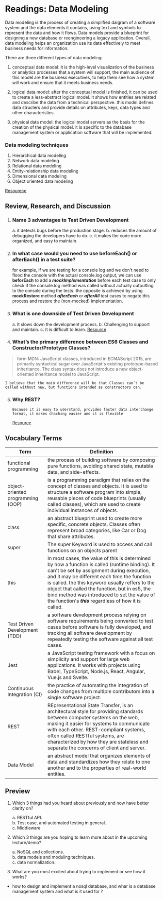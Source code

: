 # Readings: Data Modeling

Data modeling is the process of creating a simplified daigram of a software system and the data elements it contains, using text and symbols to represent the data and how it flows. Data models provide a blueprint for designing a new database or reengineering a legacy application. Overall, data modeling helps an organization use its data effectively to meet business needs for information.

There are three different types of data modeling:

1. conceptual data model: it is the high-level visualization of the business or analytics processes that a system will support, the main audience of this model are the business executives, to help them see how a system will work and ensure that it meets business needs.

2. logical data model: after the conceptual model is finished, it can be used to create a less-abstract logical model. it shows how entities are related and describe the data from a technical perspective. this model defines data structers and provide details on attributes, keys, data types and other characteristics.

3. physical data model: the logical model servers as the basis for the creation of the physical model. it is specific to the database management system or application software that will be implemented.

### Data modeling techniques

1. Hierarchical data modeling
2. Network data modeling
3. Relational data modeling
4. Entity-relationship data modeling
5. Dimensional data modeling
6. Object oriented data modeling

[Resourece](https://searchdatamanagement.techtarget.com/definition/data-modeling#:~:text=Data%20modeling%20is%20the%20process,or%20reengineering%20a%20legacy%20application.)

## Review, Research, and Discussion

1. ### Name 3 advantages to Test Driven Development

   a. it detects bugs before the production stage.
   b. reduces the amount of debugging the developers have to do.
   c. it makes the code more organized, and easy to maintain.

2. ### In what case would you need to use beforeEach() or afterEach() in a test suite?

   for example, if we are testing for a console log and we don't need to flood the console with the actual console.log output, we can use **beforEach** to add a **_mockImplementation_** before each test case to only check if the console.log method was called without actually outputting to the console during the tests.
   the opposite is achieved by using **mockRestore** method **_afterEach_** or **_afterAll_** test cases to negate this process and restore the (non-mocked) implementation.

3. ### What is one downside of Test Driven Development

   a. It slows down the development process.
   b. Challenging to support and maintain.
   c. It is difficult to learn.
   [Resource](https://fortegrp.com/test-driven-development-benefits/)

4. ### What’s the primary difference between ES6 Classes and Constructor/Prototype Classes?

> form MDN: JavaScript classes, introduced in ECMAScript 2015, are primarily syntactical sugar over JavaScript's existing prototype-based inheritance. The class syntax does not introduce a new object-oriented inheritance model to JavaScript.

    I believe that the main difference will be that Classes can’t be called without new, but functions intended as constructors can.

5.  ### Why REST?
        Because it is easy to uderstand, provides faster data interchange format, it makes chaching easier and it is flexible
    [Resource](https://www.freecodecamp.org/news/benefits-of-rest/#:~:text=REST%20aims%20to%20make%20caching,usually%20treat%20them%20as%20such.)

## Vocabulary Terms

| Term                              | Definition                                                                                                                                                                                                                                                                                                                                                                                                |
| --------------------------------- | --------------------------------------------------------------------------------------------------------------------------------------------------------------------------------------------------------------------------------------------------------------------------------------------------------------------------------------------------------------------------------------------------------- |
| functional programming            | the process of building software by composing pure functions, avoiding shared state, mutable data, and side-effects.                                                                                                                                                                                                                                                                                      |
| object-oriented programming (OOP) | is a programming paradigm that relies on the concept of classes and objects. It is used to structure a software program into simple, reusable pieces of code blueprints (usually called classes), which are used to create individual instances of objects.                                                                                                                                               |
| class                             | an abstract blueprint used to create more specific, concrete objects. Classes often represent broad categories, like Car or Dog that share attributes.                                                                                                                                                                                                                                                    |
| super                             | The super Keyword is used to access and call functions on an objects parent                                                                                                                                                                                                                                                                                                                               |
| this                              | In most cases, the value of this is determined by how a function is called (runtime binding). It can't be set by assignment during execution, and it may be different each time the function is called. the this keyword usually reffers to the object that called the function, but in es5, the bind method was introduced to set the value of the function's **_this_** regardless of how it is called. |
| Test Driven Development (TDD)     | a software development process relying on software requirements being converted to test cases before software is fully developed, and tracking all software development by repeatedly testing the software against all test cases.                                                                                                                                                                        |
| Jest                              | a JavaScript testing framework with a focus on simplicity and support for large web applications. It works with projects using Babel, TypeScript, Node.js, React, Angular, Vue.js and Svelte.                                                                                                                                                                                                             |
| Continuous Integration (CI)       | the practice of automating the integration of code changes from multiple contributors into a single software project.                                                                                                                                                                                                                                                                                     |
| REST                              | REpresentational State Transfer, is an architectural style for providing standards between computer systems on the web, making it easier for systems to communicate with each other. REST-compliant systems, often called RESTful systems, are characterized by how they are stateless and separate the concerns of client and server.                                                                    |
| Data Model                        | an abstract model that organizes elements of data and standardizes how they relate to one another and to the properties of real-world entities.                                                                                                                                                                                                                                                           |

## Preview

1. Which 3 things had you heard about previously and now have better clarity on?

   a. RESTful API. <br />
   b. Test case, and automated testing in general.<br />
   c. Middleware<br />

2. Which 3 things are you hoping to learn more about in the upcoming lecture/demo?

   a. NoSQL and collections. <br />
   b. data models and moduling techniques.<br />
   c. data normalization.<br />

3. What are you most excited about trying to implement or see how it works?

- how to design and implement a nosql database, and whar is a database management system and what is it used for ?
